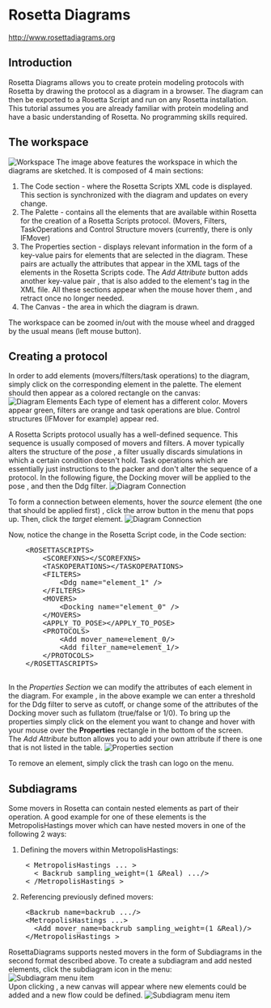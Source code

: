 Rosetta Diagrams
===============

http://www.rosettadiagrams.org

Introduction
-------------

Rosetta Diagrams allows you to create protein modeling protocols with Rosetta by drawing the protocol as a diagram in a browser. The diagram can then be exported to a Rosetta Script and run on any Rosetta installation. This tutorial assumes you are already familiar with protein modeling and have a basic understanding of Rosetta. No programming skills required.

The workspace
-------------
	
![Workspace](https://raw.github.com/LiorZ/RosettaDiagrams/master/readme_files/screenshot_clean.png)
The image above features the workspace in which the diagrams are sketched. It is composed of 4 main sections:

1. The Code section - where the Rosetta Scripts XML code is displayed. This section is synchronized with the diagram and updates on every change.
2. The Palette - contains all the elements that are available within Rosetta for the creation of a Rosetta Scripts protocol. (Movers, Filters, TaskOperations and Control Structure movers (currently, there is only IFMover)
3. The Properties section - displays relevant information in the form of a key-value pairs for elements that are selected in the diagram. These pairs are actually the attributes that appear in the XML tags of the elements in the Rosetta Scripts code. The *Add Attribute* button adds another key-value pair , that is also added to the element's tag in the XML file. All these sections appear when the mouse hover them , and retract once no longer needed.
4. The Canvas - the area in which the diagram is drawn.

The workspace can be zoomed in/out with the mouse wheel and dragged by the usual means (left mouse button).
	
Creating a protocol
--------------------

In order to add elements (movers/filters/task operations) to the diagram, simply click on the corresponding element in the palette. The element should then appear as a colored rectangle on the canvas:	
![Diagram Elements](https://raw.github.com/LiorZ/RosettaDiagrams/master/readme_files/elements.png)
Each type of element has a different color. Movers appear green, filters are orange and task operations are blue. Control structures (IFMover for example) appear red.

A Rosetta Scripts protocol usually has a well-defined sequence. This sequence is usually composed of movers and filters. A mover typically alters the structure of the *pose* , a filter usually discards simulations in which a certain condition doesn't hold. Task operations which are essentially just instructions to the packer and don't alter the sequence of a protocol. 
In the following figure, the Docking mover will be applied to the pose , and then the Ddg filter.
![Diagram Connection](https://raw.github.com/LiorZ/RosettaDiagrams/master/readme_files/connection.png)

To form a connection between elements, hover the *source* element (the one that should be applied first) , click the arrow button in the menu that pops up. Then, click the *target* element.
![Diagram Connection](https://raw.github.com/LiorZ/RosettaDiagrams/master/readme_files/form_connection.png)

Now, notice the change in the Rosetta Script code, in the Code section:
<pre>
	&lt;ROSETTASCRIPTS&gt;
		&lt;SCOREFXNS&gt;&lt;/SCOREFXNS&gt;
		&lt;TASKOPERATIONS&gt;&lt;/TASKOPERATIONS&gt;
		&lt;FILTERS&gt;
			&lt;Ddg name=&quot;element_1&quot; /&gt;
		&lt;/FILTERS&gt;
		&lt;MOVERS&gt;
			&lt;Docking name=&quot;element_0&quot; /&gt;
		&lt;/MOVERS&gt;
		&lt;APPLY_TO_POSE&gt;&lt;/APPLY_TO_POSE&gt;
		&lt;PROTOCOLS&gt;
			&lt;Add mover_name=element_0/&gt;
			&lt;Add filter_name=element_1/&gt;
		&lt;/PROTOCOLS&gt;
	&lt;/ROSETTASCRIPTS&gt;
	
</pre>
In the *Properties Section* we can modify the attributes of each element in the diagram. For example , in the above example we can enter a threshold for the Ddg filter to serve as cutoff, or change some of the attributes of the Docking mover such as fullatom (true/false or 1/0). To bring up the properties simply click on the element you want to change and hover with your mouse over the **Properties** rectangle in the bottom of the screen.  
The *Add Attribute* button allows you to add your own attribute if there is one that is not listed in the table.
![Properties section](https://raw.github.com/LiorZ/RosettaDiagrams/master/readme_files/properties_section.png)

To remove an element, simply click the trash can logo on the menu.

Subdiagrams
------------
Some movers in Rosetta can contain nested elements as part of their operation. A good example for one of these elements is the MetropolisHastings mover which can have nested movers in one of the following 2 ways:

1. Defining the movers within MetropolisHastings:
<pre>
	&lt; MetropolisHastings ... &gt;
	  &lt; Backrub sampling_weight=(1 &Real) .../&gt;
	&lt; /MetropolisHastings &gt;
</pre>
2. Referencing previously defined movers:
<pre>
	&lt;Backrub name=backrub .../&gt;
	&lt;MetropolisHastings ...&gt;
	  &lt;Add mover_name=backrub sampling_weight=(1 &Real)/&gt;
	&lt;/MetropolisHastings &gt;
</pre>

RosettaDiagrams supports nested movers in the form of Subdiagrams in the second format described above. To create a subdiagram and add nested elements, click the subdiagram icon in the menu:
<br/>
![Subdiagram menu item](https://raw.github.com/LiorZ/RosettaDiagrams/master/readme_files/subdiagram_menu.png)
<br/>
Upon clicking , a new canvas will appear where new elements could be added and a new flow could be defined.
![Subdiagram menu item](https://raw.github.com/LiorZ/RosettaDiagrams/master/readme_files/subdiagram_annotated.png)
